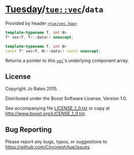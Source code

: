 [Tuesday](../../../README.md)/[`tue::vec`](../../headers/vec.md)/`data`
=======================================================================
Provided by header [`<tue/vec.hpp>`](../../headers/vec.md)

```c++
template<typename T, int N>
T* vec<T, T>::data() noexcept;

template<typename T, int N>
const T* vec<T, N>::data() const noexcept;
```

Returns a pointer to this [`vec`](../../headers/vec.md)'s underlying component
array.

License
-------
Copyright Jo Bates 2015.

Distributed under the Boost Software License, Version 1.0.

See accompanying file [LICENSE_1_0.txt](../../../LICENSE_1_0.txt) or copy at
http://www.boost.org/LICENSE_1_0.txt.

Bug Reporting
-------------
Please report any bugs, typos, or suggestions to
https://github.com/Cincinesh/tue/issues.
